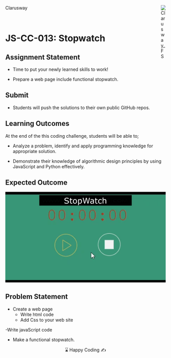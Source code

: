 <p>Clarusway<img align="right"
  src="https://secure.meetupstatic.com/photos/event/3/1/b/9/600_488352729.jpeg" alt="Clarusway_FS" width="15px"></p>
<br>

# JS-CC-013: Stopwatch

## Assignment Statement

- Time to put your newly learned skills to work!


- Prepare a web page include functional stopwatch.


## Submit

- Students will push the solutions to their own public GitHub repos.

## Learning Outcomes

At the end of the this coding challenge, students will be able to;

- Analyze a problem, identify and apply programming knowledge for appropriate solution.

- Demonstrate their knowledge of algorithmic design principles by using JavaScript and Python effectively.

## Expected Outcome

![Project 013 Snapshot](stopwatch.gif)


## Problem Statement

- Create a web page
  - Write html code
  - Add Css to your web site

-Write javaScript code
  - Make a functional stopwatch.

<center> ⌛ Happy Coding  ✍ </center>
